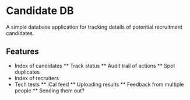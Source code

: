 # Candidate DB

A simple database application for tracking details of potential recruitment
candidates.

## Features

* Index of candidates
** Track status
** Audit trail of actions
** Spot duplicates
* Index of recruiters
* Tech tests
** iCal feed
** Uploading results
** Feedback from multiple people
** Sending them out?
